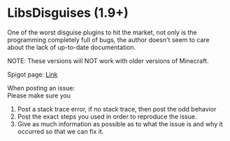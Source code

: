 LibsDisguises (1.9+)
=============

One of the worst disguise plugins to hit the market, not only is the programming completely full of bugs, the author doesn't seem to care about the lack of up-to-date documentation.<br>

NOTE: These versions will NOT work with older versions of Minecraft.

Spigot page: <a href="https://www.spigotmc.org/resources/32453/">Link</a>


When posting an issue:<br>
Please make sure you<br>
1) Post a stack trace error, if no stack trace, then post the odd behavior<br>
2) Post the exact steps you used in order to reproduce the issue.<br>
3) Give as much information as possible as to what the issue is and why it occurred so that we can fix it.<br>
